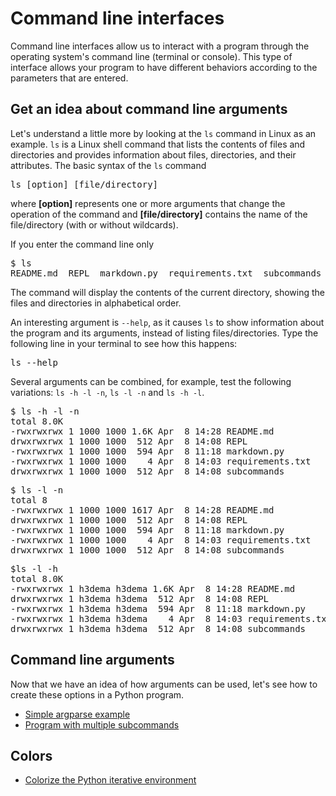 # Command line interfaces

Command line interfaces allow us to interact with a program through the operating system's command line (terminal or console).
This type of interface allows your program to have different behaviors according to the parameters that are entered.

## Get an idea about command line arguments

Let's understand a little more by looking at the `ls` command in Linux as an example.
`ls` is a Linux shell command that lists the contents of files and directories and provides information about files, directories, and their attributes.
The basic syntax of the `ls` command

<pre>
ls [option] [file/directory]
</pre>

where **[option]** represents one or more arguments that change the operation of the command and
**[file/directory]** contains the name of the file/directory (with or without wildcards).

If you enter the command line only
<pre>
$ ls
README.md  REPL  markdown.py  requirements.txt  subcommands
</pre>

The command will display the contents of the current directory, showing the files and directories in alphabetical order.

An interesting argument is `--help`, as it causes `ls` to show information about the program and its arguments, instead of listing files/directories. Type the following line in your terminal to see how this happens:
<pre>
ls --help
</pre>

Several arguments can be combined, for example, test the following variations: `ls -h -l -n`, `ls -l -n` and `ls -h -l`.

<pre>
$ ls -h -l -n
total 8.0K
-rwxrwxrwx 1 1000 1000 1.6K Apr  8 14:28 README.md
drwxrwxrwx 1 1000 1000  512 Apr  8 14:08 REPL
-rwxrwxrwx 1 1000 1000  594 Apr  8 11:18 markdown.py
-rwxrwxrwx 1 1000 1000    4 Apr  8 14:03 requirements.txt
drwxrwxrwx 1 1000 1000  512 Apr  8 14:08 subcommands
</pre>

<pre>
$ ls -l -n
total 8
-rwxrwxrwx 1 1000 1000 1617 Apr  8 14:28 README.md
drwxrwxrwx 1 1000 1000  512 Apr  8 14:08 REPL
-rwxrwxrwx 1 1000 1000  594 Apr  8 11:18 markdown.py
-rwxrwxrwx 1 1000 1000    4 Apr  8 14:03 requirements.txt
drwxrwxrwx 1 1000 1000  512 Apr  8 14:08 subcommands
</pre>

<pre>
$ls -l -h
total 8.0K
-rwxrwxrwx 1 h3dema h3dema 1.6K Apr  8 14:28 README.md
drwxrwxrwx 1 h3dema h3dema  512 Apr  8 14:08 REPL
-rwxrwxrwx 1 h3dema h3dema  594 Apr  8 11:18 markdown.py
-rwxrwxrwx 1 h3dema h3dema    4 Apr  8 14:03 requirements.txt
drwxrwxrwx 1 h3dema h3dema  512 Apr  8 14:08 subcommands
</pre>


## Command line arguments

Now that we have an idea of how arguments can be used, let's see how to create these options in a Python program.

- [Simple argparse example](simple/README.md)
- [Program with multiple subcommands](subcommands/README.md)

## Colors

- [Colorize the Python iterative environment](REPL/CHANGE_PYTHON.md)